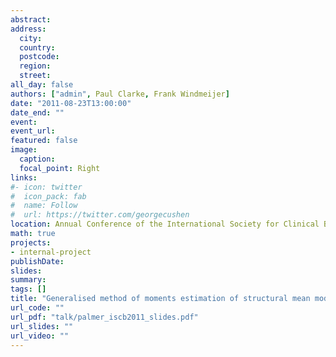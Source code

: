 ```yaml
---
abstract: 
address:
  city: 
  country: 
  postcode: 
  region: 
  street: 
all_day: false
authors: ["admin", Paul Clarke, Frank Windmeijer]
date: "2011-08-23T13:00:00"
date_end: ""
event: 
event_url: 
featured: false
image:
  caption: 
  focal_point: Right
links:
#- icon: twitter
#  icon_pack: fab
#  name: Follow
#  url: https://twitter.com/georgecushen
location: Annual Conference of the International Society for Clinical Biostatistics, Ottawa, Canada
math: true
projects:
- internal-project
publishDate: 
slides: 
summary: 
tags: []
title: "Generalised method of moments estimation of structural mean models"
url_code: ""
url_pdf: "talk/palmer_iscb2011_slides.pdf"
url_slides: ""
url_video: ""
---
```


